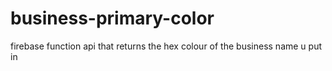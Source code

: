 # business-primary-color
firebase function api that returns the hex colour of the business name u put in
